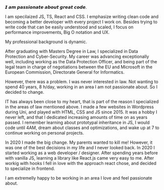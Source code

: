 𝙄 𝙖𝙢 𝙥𝙖𝙨𝙨𝙞𝙤𝙣𝙖𝙩𝙚 𝙖𝙗𝙤𝙪𝙩 𝙜𝙧𝙚𝙖𝙩 𝙘𝙤𝙙𝙚.


I am specilaized JS, TS, React and CSS. I emphasize writing clean code and becoming a better developer with every project I work on. Besides trying to write code that can be easily understood and scaled, I focus on performance improvements, Big O notation and UX. 

My professional background is dynamic. 

After graduating with Masters Degree in Law, I specialized in Data Protection and Cyber-Security. My career was advancing exceptionally well, including working as the Data Protection Officer, and being part of the legal team in charge of negotiations between the EU and Microsoft in the European Commission, Directorate General for Informatics. 

However, there was a problem. I was never interested in law. Not wanting to spend 40 years, 8 h/day, working in an area I am not passionate about. So I decided to change. 

IT has always been close to my heart, that is part of the reason I specialized in the areas of law mentioned above. I made a few websites in Wordpress during Uni, and played with HTML, CSS and JS since 2015. It was a hobby I never left, and that I dedicated increasing amounts of time on as years passed. I remember learning about prototypal inheritance in JS, I would code until 4AM, dream about classes and optimizations, and wake up at 7 to continue working on personal projects. 

In 2020 I made the big change. My parents wanted to kill me! However, it was one of the best decisions in my life and I never looked back. In 2020 I started working as a web developer / designer. After spending years before with vanilla JS, learning a library like React.js came very easy to me. After workig with hooks I fell in love with the approach react chose, and decided to specialize in frontend.  

I am extremelly happy to be working in an area I love and feel passionate about.
